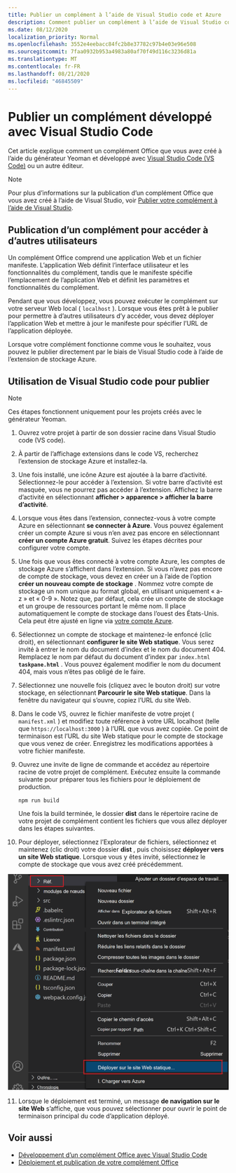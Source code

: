 ```yaml
---
title: Publier un complément à l’aide de Visual Studio code et Azure
description: Comment publier un complément à l’aide de Visual Studio code et d’Azure Active Directory
ms.date: 08/12/2020
localization_priority: Normal
ms.openlocfilehash: 3552e4eebacc84fc2b8e37782c97b4e03e96e508
ms.sourcegitcommit: 7faa0932b953a4983a80af70f49d116c3236d81a
ms.translationtype: MT
ms.contentlocale: fr-FR
ms.lasthandoff: 08/21/2020
ms.locfileid: "46845509"
---
```

# <a name="publish-an-add-in-developed-with-visual-studio-code"></a>Publier un complément développé avec Visual Studio Code

Cet article explique comment un complément Office que vous avez créé à l’aide du générateur Yeoman et développé avec [Visual Studio Code (VS Code)](https://code.visualstudio.com) ou un autre éditeur.

> [!NOTE]
> Pour plus d’informations sur la publication d’un complément Office que vous avez créé à l’aide de Visual Studio, voir [Publier votre complément à l’aide de Visual Studio](package-your-add-in-using-visual-studio.md).

## <a name="publishing-an-add-in-for-other-users-to-access"></a>Publication d’un complément pour accéder à d’autres utilisateurs

Un complément Office comprend une application Web et un fichier manifeste. L’application Web définit l’interface utilisateur et les fonctionnalités du complément, tandis que le manifeste spécifie l’emplacement de l’application Web et définit les paramètres et fonctionnalités du complément.

Pendant que vous développez, vous pouvez exécuter le complément sur votre serveur Web local ( `localhost` ). Lorsque vous êtes prêt à le publier pour permettre à d’autres utilisateurs d’y accéder, vous devez déployer l’application Web et mettre à jour le manifeste pour spécifier l’URL de l’application déployée.

Lorsque votre complément fonctionne comme vous le souhaitez, vous pouvez le publier directement par le biais de Visual Studio code à l’aide de l’extension de stockage Azure.

## <a name="using-visual-studio-code-to-publish"></a>Utilisation de Visual Studio code pour publier

>[!NOTE]
> Ces étapes fonctionnent uniquement pour les projets créés avec le générateur Yeoman.

1. Ouvrez votre projet à partir de son dossier racine dans Visual Studio code (VS code).
2. À partir de l’affichage extensions dans le code VS, recherchez l’extension de stockage Azure et installez-la.
3. Une fois installé, une icône Azure est ajoutée à la barre d’activité. Sélectionnez-le pour accéder à l’extension. Si votre barre d’activité est masquée, vous ne pourrez pas accéder à l’extension. Affichez la barre d’activité en sélectionnant **afficher > apparence > afficher la barre d’activité**.
4. Lorsque vous êtes dans l’extension, connectez-vous à votre compte Azure en sélectionnant **se connecter à Azure**. Vous pouvez également créer un compte Azure si vous n’en avez pas encore en sélectionnant **créer un compte Azure gratuit**. Suivez les étapes décrites pour configurer votre compte.
5. Une fois que vous êtes connecté à votre compte Azure, les comptes de stockage Azure s’affichent dans l’extension. Si vous n’avez pas encore de compte de stockage, vous devez en créer un à l’aide de l’option **créer un nouveau compte de stockage** . Nommez votre compte de stockage un nom unique au format global, en utilisant uniquement « a-z » et « 0-9 ». Notez que, par défaut, cela crée un compte de stockage et un groupe de ressources portant le même nom. Il place automatiquement le compte de stockage dans l’ouest des États-Unis. Cela peut être ajusté en ligne via [votre compte Azure](https://portal.azure.com/).
6. Sélectionnez un compte de stockage et maintenez-le enfoncé (clic droit), en sélectionnant **configurer le site Web statique**. Vous serez invité à entrer le nom du document d’index et le nom du document 404. Remplacez le nom par défaut du document d’index par `index.html` **`taskpane.html`** . Vous pouvez également modifier le nom du document 404, mais vous n’êtes pas obligé de le faire.
7. Sélectionnez une nouvelle fois (cliquez avec le bouton droit) sur votre stockage, en sélectionnant **Parcourir le site Web statique**. Dans la fenêtre du navigateur qui s’ouvre, copiez l’URL du site Web.
8. Dans le code VS, ouvrez le fichier manifeste de votre projet ( `manifest.xml` ) et modifiez toute référence à votre URL localhost (telle que `https://localhost:3000` ) à l’URL que vous avez copiée. Ce point de terminaison est l’URL du site Web statique pour le compte de stockage que vous venez de créer. Enregistrez les modifications apportées à votre fichier manifeste.
9. Ouvrez une invite de ligne de commande et accédez au répertoire racine de votre projet de complément. Exécutez ensuite la commande suivante pour préparer tous les fichiers pour le déploiement de production.

    ```command&nbsp;line
    npm run build
    ```

    Une fois la build terminée, le dossier **dist** dans le répertoire racine de votre projet de complément contient les fichiers que vous allez déployer dans les étapes suivantes.

10. Pour déployer, sélectionnez l’Explorateur de fichiers, sélectionnez et maintenez (clic droit) votre dossier **dist** , puis choisissez **déployer vers un site Web statique**. Lorsque vous y êtes invité, sélectionnez le compte de stockage que vous avez créé précédemment.

![Déploiement sur un site Web statique](../images/deploy-to-static-website.png)

11. Lorsque le déploiement est terminé, un message **de navigation sur le site Web** s’affiche, que vous pouvez sélectionner pour ouvrir le point de terminaison principal du code d’application déployé.

## <a name="see-also"></a>Voir aussi

- [Développement d’un complément Office avec Visual Studio Code](../develop/develop-add-ins-vscode.md)
- [Déploiement et publication de votre complément Office](../publish/publish.md)
